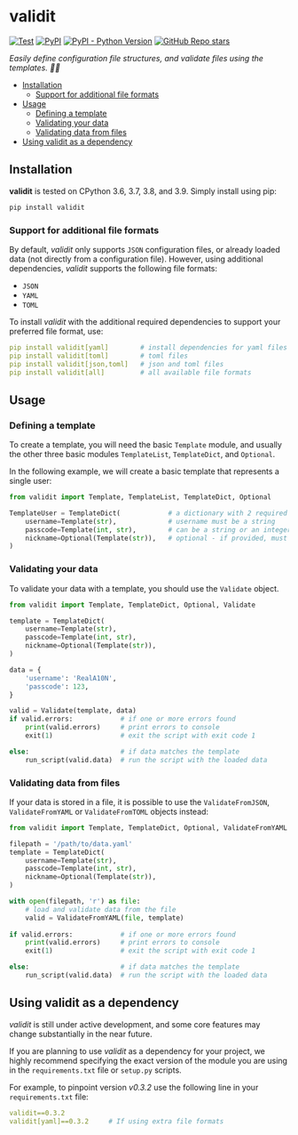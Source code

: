 # validit <!-- omit in toc -->

[![Test](https://img.shields.io/github/workflow/status/reala10n/validit/%E2%9C%94%20Test?label=test)](https://github.com/RealA10N/validit/actions/workflows/test.yaml)
[![PyPI](https://img.shields.io/pypi/v/validit)](https://pypi.org/project/validit/)
[![PyPI - Python Version](https://img.shields.io/pypi/pyversions/validit)](https://pypi.org/project/validit/)
[![GitHub Repo stars](https://img.shields.io/github/stars/reala10n/validit?style=social)](https://github.com/RealA10N/validit)

_Easily define configuration file structures, and validate files using the templates. 🍒📂_

- [Installation](#installation)
  - [Support for additional file formats](#support-for-additional-file-formats)
- [Usage](#usage)
  - [Defining a template](#defining-a-template)
  - [Validating your data](#validating-your-data)
  - [Validating data from files](#validating-data-from-files)
- [Using validit as a dependency](#using-validit-as-a-dependency)

## Installation

**validit** is tested on CPython 3.6, 3.7, 3.8, and 3.9.
Simply install using pip:

```bash
pip install validit
```

### Support for additional file formats

By default, _validit_ only supports `JSON` configuration files, or
already loaded data (not directly from a configuration file). However, using
additional dependencies, _validit_ supports the following file formats:

- `JSON`
- `YAML`
- `TOML`

To install _validit_ with the additional required dependencies to support
your preferred file format, use:

```yaml
pip install validit[yaml]        # install dependencies for yaml files
pip install validit[toml]        # toml files
pip install validit[json,toml]   # json and toml files
pip install validit[all]         # all available file formats
```

## Usage

### Defining a template

To create a template, you will need the basic `Template` module, and usually the
other three basic modules `TemplateList`, `TemplateDict`, and `Optional`.

In the following example, we will create a basic template that represents a single user:

```python
from validit import Template, TemplateList, TemplateDict, Optional

TemplateUser = TemplateDict(            # a dictionary with 2 required values
    username=Template(str),             # username must be a string
    passcode=Template(int, str),        # can be a string or an integer.
    nickname=Optional(Template(str)),   # optional - if provided, must be a string.
)
```

### Validating your data

To validate your data with a template, you should use the `Validate` object.

```python
from validit import Template, TemplateDict, Optional, Validate

template = TemplateDict(
    username=Template(str),
    passcode=Template(int, str),
    nickname=Optional(Template(str)),
)

data = {
    'username': 'RealA10N',
    'passcode': 123,
}

valid = Validate(template, data)
if valid.errors:            # if one or more errors found
    print(valid.errors)     # print errors to console
    exit(1)                 # exit the script with exit code 1

else:                       # if data matches the template
    run_script(valid.data)  # run the script with the loaded data
```

### Validating data from files

If your data is stored in a file, it is possible to use the `ValidateFromJSON`,
`ValidateFromYAML` or `ValidateFromTOML` objects instead:

```python
from validit import Template, TemplateDict, Optional, ValidateFromYAML

filepath = '/path/to/data.yaml'
template = TemplateDict(
    username=Template(str),
    passcode=Template(int, str),
    nickname=Optional(Template(str)),
)

with open(filepath, 'r') as file:
    # load and validate data from the file
    valid = ValidateFromYAML(file, template)
    
if valid.errors:            # if one or more errors found
    print(valid.errors)     # print errors to console
    exit(1)                 # exit the script with exit code 1

else:                       # if data matches the template
    run_script(valid.data)  # run the script with the loaded data
```

## Using validit as a dependency

_validit_ is still under active development, and some core features
may change substantially in the near future.

If you are planning to use _validit_ as a dependency for your project,
we highly recommend specifying the exact version of the module you are using
in the `requirements.txt` file or `setup.py` scripts.

For example, to pinpoint version _v0.3.2_ use the following line in your
`requirements.txt` file:

```yaml
validit==0.3.2
validit[yaml]==0.3.2     # If using extra file formats
```
